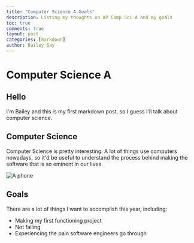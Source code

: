 ```yaml
---
title: "Computer Science A Goals"
description: Listing my thoughts on AP Comp Sci A and my goals
toc: true
comments: true
layout: post
categories: [markdown]
author: Bailey Say
---
```


# Computer Science A

## Hello

I'm Bailey and this is my first markdown post, so I guess I'll talk about computer science.

## Computer Science

Computer Science is pretty interesting. A lot of things use computers nowadays, so it'd be useful to understand the process behind making the software that is so eminent in our lives.

![A phone](phone.jpg)

## Goals

There are a lot of things I want to accomplish this year, including:

- Making my first functioning project
- Not failing
- Experiencing the pain software engineers go through